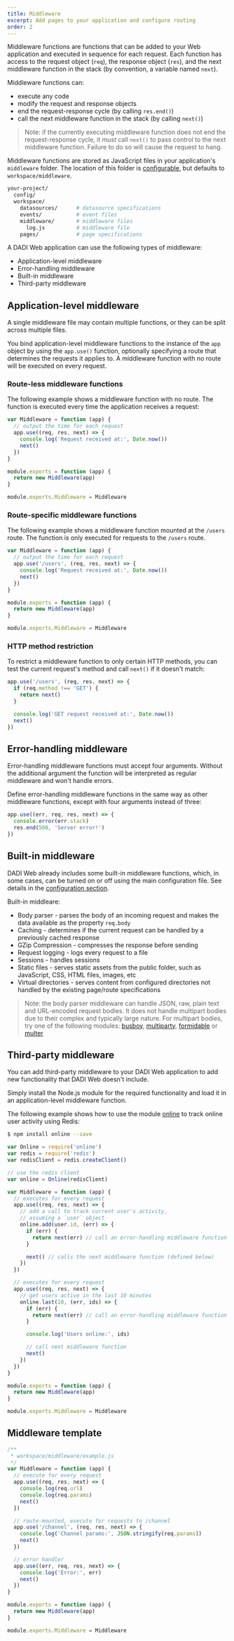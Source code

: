 ```yaml
---
title: Middleware
excerpt: Add pages to your application and configure routing
order: 2
---
```


Middleware functions are functions that can be added to your Web application and
executed in sequence for each request. Each function has access to the request object (`req`),
the response object (`res`), and the next middleware function in the stack (by convention, a variable named `next`).

Middleware functions can:

* execute any code
* modify the request and response objects
* end the request-response cycle (by calling `res.end()`)
* call the next middleware function in the stack (by calling `next()`)

> Note: if the currently executing middleware function does not end the request-response cycle,
it _must_ call `next()` to pass control to the next middleware function. Failure to do so
will cause the request to hang.

Middleware functions are stored as JavaScript files in your application's `middleware` folder. The location of this folder is [configurable](/web/getting-started/configuration/), but defaults to `workspace/middleware`.

```bash
your-project/
  config/
  workspace/
    datasources/      # datasource specifications
    events/           # event files
    middleware/       # middleware files
      log.js          # middleware file
    pages/            # page specifications
```

A DADI Web application can use the following types of middleware:

* Application-level middleware
* Error-handling middleware
* Built-in middleware
* Third-party middleware

## Application-level middleware

A single middleware file may contain multiple functions, or they can be split across multiple files.

You bind application-level middleware functions to the instance of the `app` object by using the `app.use()` function, optionally specifying a route that determines the requests it applies to. A middleware function with no route will be executed on every request.

### Route-less middleware functions

The following example shows a middleware function with no route. The function is executed every time the application receives a request:

```js
var Middleware = function (app) {
  // output the time for each request
  app.use((req, res, next) => {
    console.log('Request received at:', Date.now())
    next()
  })
}

module.exports = function (app) {
  return new Middleware(app)
}

module.exports.Middleware = Middleware
```

### Route-specific middleware functions

The following example shows a middleware function mounted at the `/users` route. The function is only executed for requests to the `/users` route.

```js
var Middleware = function (app) {
  // output the time for each request
  app.use('/users', (req, res, next) => {
    console.log('Request received at:', Date.now())
    next()
  })
}

module.exports = function (app) {
  return new Middleware(app)
}

module.exports.Middleware = Middleware
```

### HTTP method restriction

To restrict a middleware function to only certain HTTP methods, you can test the current request's method and call `next()` if it doesn't match:

```js
app.use('/users', (req, res, next) => {
  if (req.method !== 'GET') {
    return next()
  }

  console.log('GET request received at:', Date.now())
  next()
})
```

## Error-handling middleware

Error-handling middleware functions must accept four arguments. Without the additional argument the function will be interpreted as regular middleware and won't handle errors.

Define error-handling middleware functions in the same way as other middleware functions, except with four arguments instead of three:

```js
app.use((err, req, res, next) => {
  console.error(err.stack)
  res.end(500, 'Server error!')
})
```

## Built-in middleware

DADI Web already includes some built-in middleware functions, which, in some cases, can be turned on or off using the main configuration file. See details in the [configuration section](/web/getting-started/configuration/).

Built-in middleare:

* Body parser - parses the body of an incoming request and makes the data available as the property `req.body`
* Caching - determines if the current request can be handled by a previously cached response
* GZip Compression - compresses the response before sending
* Request logging - logs every request to a file
* Sessions - handles sessions
* Static files - serves static assets from the public folder, such as JavaScript, CSS, HTML files, images, etc
* Virtual directories - serves content from configured directories not handled by the existing page/route specifications

> Note: the body parser middleware can handle JSON, raw, plain text and URL-encoded request bodies. It does not handle multipart bodies due to their complex and typically large nature. For multipart bodies, try one of the following modules: [busboy](https://www.npmjs.org/package/busboy), [multiparty](https://www.npmjs.org/package/multiparty), [formidable](https://www.npmjs.org/package/formidable) or [multer](https://www.npmjs.org/package/multer)

## Third-party middleware

You can add third-party middleware to your DADI Web application to add new functionality that DADI Web doesn't include.

Simply install the Node.js module for the required functionality and load it in an application-level middleware function.

The following example shows how to use the module [online](https://www.npmjs.com/package/online) to track online user activity using Redis:

```bash
$ npm install online --save
```

```js
var Online = require('online')
var redis = require('redis')
var redisClient = redis.createClient()

// use the redis client
var online = Online(redisClient)

var Middleware = function (app) {
  // executes for every request
  app.use((req, res, next) => {
    // add a call to track current user's activity,
    // assuming a `user` object
    online.add(user.id, (err) => {
      if (err) {
        return next(err) // call an error-handling middleware function
      }

      next() // calls the next middleware function (defined below)
    })
  })

  // executes for every request
  app.use((req, res, next) => {
    // get users active in the last 10 minutes
    online.last(10, (err, ids) => {
      if (err) {
        return next(err) // call an error-handling middleware function
      }

      console.log('Users online:', ids)

      // call next middleware function
      next()
    })
  })
}

module.exports = function (app) {
  return new Middleware(app)
}

module.exports.Middleware = Middleware
```

## Middleware template

```js
/**
 * workspace/middleware/example.js
 */
var Middleware = function (app) {
  // execute for every request
  app.use((req, res, next) => {
    console.log(req.url)
    console.log(req.params)
    next()
  })

  // route-mounted, execute for requests to /channel
  app.use('/channel', (req, res, next) => {
    console.log('Channel params:', JSON.stringify(req.params))
    next()
  })

  // error handler
  app.use((err, req, res, next) => {
    console.log('Error:', err)
    next()
  })
}

module.exports = function (app) {
  return new Middleware(app)
}

module.exports.Middleware = Middleware
```
